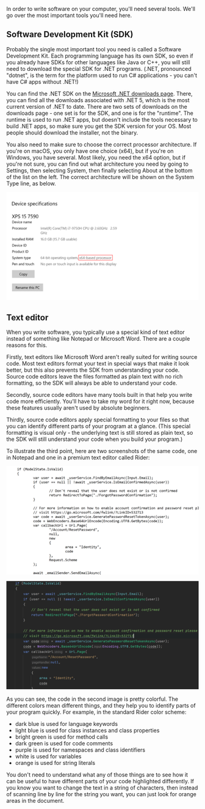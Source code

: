 In order to write software on your computer, you'll need several tools. We'll go over the most important tools you'll need here.

## Software Development Kit (SDK)

Probably the single most important tool you need is called a Software Development Kit. Each programming language has its own SDK, so even if you already have SDKs for other languages like Java or C++, you will still need to download the special SDK for .NET programs. (.NET, pronounced "dotnet", is the term for the platform used to run C# applications - you can't have C# apps without .NET!)

You can find the .NET SDK on the [Microsoft .NET downloads page](https://dotnet.microsoft.com/download/dotnet/5.0). There, you can find all the downloads associated with .NET 5, which is the most current version of .NET to date. There are two sets of downloads on the downloads page - one set is for the SDK, and one is for the "runtime". The runtime is used to run .NET apps, but doesn't include the tools necessary to build .NET apps, so make sure you get the SDK version for your OS. Most people should download the installer, not the binary.

You also need to make sure to choose the correct processor architecture. If you're on macOS, you only have one choice (x64), but if you're on Windows, you have several. Most likely, you need the x64 option, but if you're not sure, you can find out what architecture you need by going to Settings, then selecting System, then finally selecting About at the bottom of the list on the left. The correct architecture will be shown on the System Type line, as below.

![Windows processor architecture](/images/programming/csharp/processor-arch.jpg)

## Text editor

When you write software, you typically use a special kind of text editor instead of something like Notepad or Microsoft Word. There are a couple reasons for this.

Firstly, text editors like Microsoft Word aren't really suited for writing source code. Most text editors format your text in special ways that make it look better, but this also prevents the SDK from understanding your code. Source code editors leave the files formatted as plain text with no rich formatting, so the SDK will always be able to understand your code.

Secondly, source code editors have many tools built in that help you write code more efficiently. You'll have to take my word for it right now, because these features usually aren't used by absolute beginners.

Thirdly, source code editors apply special formatting to your files so that you can identify different parts of your program at a glance. (This special formatting is visual only - the underlying text is still stored as plain text, so the SDK will still understand your code when you build your program.)

To illustrate the third point, here are two screenshots of the same code, one in Notepad and one in a premium text editor called Rider:

![Unformatted source code](/images/programming/csharp/source-code-unformatted.jpg)

![Formatted source code](/images/programming/csharp/source-code-formatted.jpg)

As you can see, the code in the second image is pretty colorful. The different colors mean different things, and they help you to identify parts of your program quickly. For example, in the standard Rider color scheme:

- dark blue is used for language keywords
- light blue is used for class instances and class properties
- bright green is used for method calls
- dark green is used for code comments
- purple is used for namespaces and class identifiers
- white is used for variables
- orange is used for string literals

You don't need to understand what any of those things are to see how it can be useful to have different parts of your code highlighted differently. If you know you want to change the text in a string of characters, then instead of scanning line by line for the string you want, you can just look for orange areas in the document.